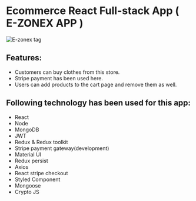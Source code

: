 # Ecommerce React Full-stack App ( E-ZONEX APP )

![E-zonex tag](https://rahul-wp.com/wp-content/uploads/2022/01/z-2-2.png)

## Features:
- Customers can buy clothes from this store.
- Stripe payment has been used here.
- Users can add products to the cart page and remove them as well.

## Following technology has been used for this app:
- React
- Node
- MongoDB
- JWT
- Redux & Redux toolkit
- Stripe payment gateway(development)
- Material UI
- Redux persist
- Axios
- React stripe checkout
- Styled Component
- Mongoose
- Crypto JS





